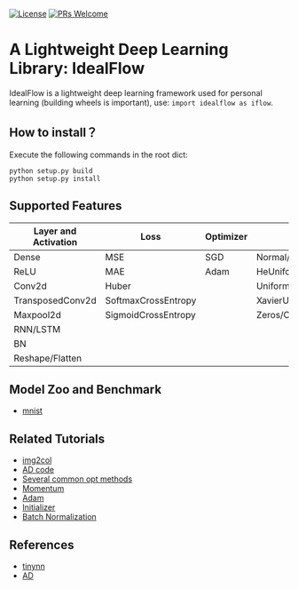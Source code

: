 [![License](https://img.shields.io/npm/l/@nrwl/workspace.svg?style=flat-square)]()
[![PRs Welcome](https://img.shields.io/badge/PRs-welcome-pink.svg)](https://github.com/lixiang007666/idealflow/pulls)

# A Lightweight Deep Learning Library: IdealFlow

IdealFlow is a lightweight deep learning framework used for personal learning (building wheels is important), use: `import idealflow as iflow`.

## How to install？

Execute the following commands in the root dict:

```
python setup.py build
python setup.py install
```

## Supported Features

| Layer and Activation | Loss | Optimizer | Initializer | 
|--|--|--|--|
| Dense | MSE | SGD | Normal/TruncatedNormal |
| ReLU | MAE | Adam | HeUniform/HeNormal |
| Conv2d | Huber | | Uniform |
| TransposedConv2d | SoftmaxCrossEntropy | | XavierUniform/XavierNormal |
| Maxpool2d | SigmoidCrossEntropy | | Zeros/Ones |
| RNN/LSTM | | |
| BN | | |
| Reshape/Flatten | | |


## Model Zoo and Benchmark

 - [mnist](https://github.com/lixiang007666/idealflow/blob/main/test/example/mnist.py)

## Related Tutorials

 - [img2col](https://cloud.tencent.com/developer/article/2127875)
 - [AD code](https://cloud.tencent.com/developer/article/2129649)
 - [Several common opt methods](https://www.cnblogs.com/shixiangwan/p/7532830.html)
 - [Momentum](https://zhuanlan.zhihu.com/p/34240246)
 - [Adam](https://www.jiqizhixin.com/graph/technologies/f41c192d-9c93-4306-8c47-ce4bf10030dd)
 - [Initializer](https://zhuanlan.zhihu.com/p/40175178)
 - [Batch Normalization](https://zhuanlan.zhihu.com/p/24810318)


## References

 - [tinynn](https://zhuanlan.zhihu.com/p/78713744)
 - [AD](https://zhuanlan.zhihu.com/p/82582926)


